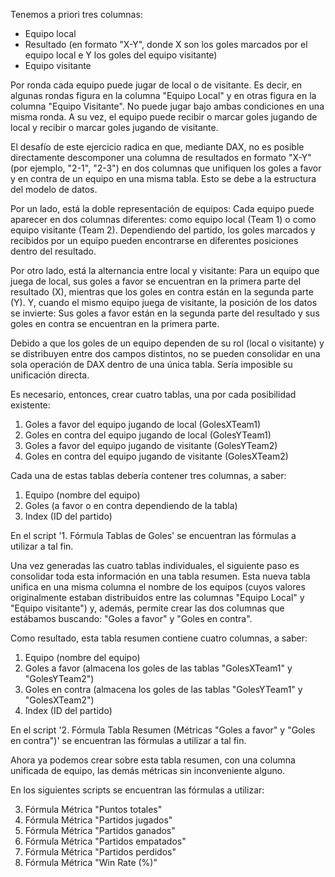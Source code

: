 Tenemos a priori tres columnas:
- Equipo local
- Resultado (en formato "X-Y", donde X son los goles marcados por el equipo local e Y los goles del equipo visitante)
- Equipo visitante

Por ronda cada equipo puede jugar de local o de visitante. Es decir, en algunas rondas figura en la columna "Equipo Local" y en otras figura en la columna "Equipo Visitante". No puede jugar bajo ambas condiciones en una misma ronda. A su vez, el equipo puede recibir o marcar goles jugando de local y recibir o marcar goles jugando de visitante.

El desafío de este ejercicio radica en que, mediante DAX, no es posible directamente descomponer una columna de resultados en formato "X-Y" (por ejemplo, "2-1", "2-3") en dos columnas que unifiquen los goles a favor y en contra de un equipo en una misma tabla. Esto se debe a la estructura del modelo de datos.

Por un lado, está la doble representación de equipos: Cada equipo puede aparecer en dos columnas diferentes: como equipo local (Team 1) o como equipo visitante (Team 2). Dependiendo del partido, los goles marcados y recibidos por un equipo pueden encontrarse en diferentes posiciones dentro del resultado.

Por otro lado, está la alternancia entre local y visitante: Para un equipo que juega de local, sus goles a favor se encuentran en la primera parte del resultado (X), mientras que los goles en contra están en la segunda parte (Y). Y, cuando el mismo equipo juega de visitante, la posición de los datos se invierte: Sus goles a favor están en la segunda parte del resultado y sus goles en contra se encuentran en la primera parte.

Debido a que los goles de un equipo dependen de su rol (local o visitante) y se distribuyen entre dos campos distintos, no se pueden consolidar en una sola operación de DAX dentro de una única tabla. Sería imposible su unificación directa.

Es necesario, entonces, crear cuatro tablas, una por cada posibilidad existente:

1. Goles a favor del equipo jugando de local (GolesXTeam1)
2. Goles en contra del equipo jugando de local (GolesYTeam1)
3. Goles a favor del equipo jugando de visitante (GolesYTeam2)
4. Goles en contra del equipo jugando de visitante (GolesXTeam2)

Cada una de estas tablas debería contener tres columnas, a saber:
1. Equipo (nombre del equipo)
2. Goles (a favor o en contra dependiendo de la tabla)
3. Index (ID del partido)

En el script '1. Fórmula Tablas de Goles' se encuentran las fórmulas a utilizar a tal fin.

Una vez generadas las cuatro tablas individuales, el siguiente paso es consolidar toda esta información en una tabla resumen. Esta nueva tabla unifica en una misma columna el nombre de los equipos (cuyos valores originalmente estaban distribuidos entre las columnas "Equipo Local" y "Equipo visitante") y, además, permite crear las dos columnas que estábamos buscando: "Goles a favor" y "Goles en contra".

Como resultado, esta tabla resumen contiene cuatro columnas, a saber:

1. Equipo (nombre del equipo)
2. Goles a favor (almacena los goles de las tablas "GolesXTeam1" y "GolesYTeam2")
3. Goles en contra (almacena los goles de las tablas "GolesYTeam1" y "GolesXTeam2")
4. Index (ID del partido)

En el script '2. Fórmula Tabla Resumen (Métricas "Goles a favor" y "Goles en contra")' se encuentran las fórmulas a utilizar a tal fin.

Ahora ya podemos crear sobre esta tabla resumen, con una columna unificada de equipo, las demás métricas sin inconveniente alguno.

En los siguientes scripts se encuentran las fórmulas a utilizar:

3. Fórmula Métrica "Puntos totales"
4. Fórmula Métrica "Partidos jugados" 
5. Fórmula Métrica "Partidos ganados"
6. Fórmula Métrica "Partidos empatados"
7. Fórmula Métrica "Partidos perdidos"
8. Fórmula Métrica "Win Rate (%)"
